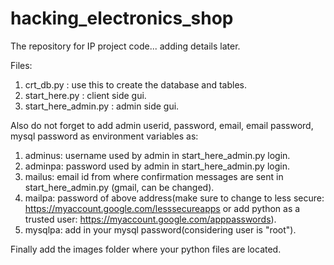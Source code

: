 # hacking_electronics_shop
The repository for IP project code... adding details later.

Files:
1. crt_db.py : use this to create the database and tables.
2. start_here.py : client side gui.
3. start_here_admin.py : admin side gui.

Also do not forget to add admin userid, password, email, email password, mysql password as environment variables as:

1. adminus: username used by admin in start_here_admin.py login.
2. adminpa: password used by admin in start_here_admin.py login.
3. mailus: email id from where confirmation messages are sent in start_here_admin.py (gmail, can be changed).
4. mailpa: password of above address(make sure to change to less secure: https://myaccount.google.com/lesssecureapps
           or add python as a trusted user: https://myaccount.google.com/apppasswords).
5. mysqlpa: add in your mysql password(considering user is "root").

Finally add the images folder where your python files are located.
